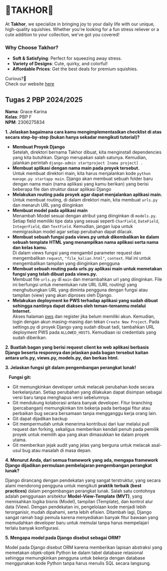 # **🚀TAKHOR🚀**
At **Takhor**, we specialize in bringing joy to your daily life with our unique, high-quality squishies. Whether you're looking for a fun stress reliever or a cute addition to your collection, we've got you covered!

### Why Choose Takhor?
- **Soft & Satisfying**: Perfect for squeezing away stress.
- **Variety of Designs**: Cute, quirky, and colorful!
- **Affordable Prices**: Get the best deals for premium squishies.

Curious?🤔 <br />
Check our website [here](www.google.com) <br />

## **Tugas 2 PBP 2024/2025** 

**Nama**: Grace Karina <br />
**Kelas**: PBP F       <br />
**NPM**: 2306275834

**1. Jelaskan bagaimana cara kamu mengimplementasikan checklist di atas secara step-by-step (bukan hanya sekadar mengikuti tutorial)?**

* **Membuat Proyek Django** <br />
  Setelah, direktori bernama Takhor dibuat, kita menginstall dependencies yang kita butuhkan. Django merupakan salah satunya.
  Kemudian, jalankan perintah ```django-admin startproject [nama project] .```
* **Membuat aplikasi dengan nama main pada proyek tersebut.** <br />
  Untuk membuat direktori main, kita harus menjalankan kode ```python manage.py startapp main```. Django akan membuat sebuah folder baru dengan nama main (nama aplikasi yang kamu berikan)
  yang berisi beberapa file dan struktur dasar aplikasi Django
* **Melakukan routing pada proyek agar dapat menjalankan aplikasi main.** <br />
  Untuk membuat routing, di dalam direktori main, kita membuat ```urls.py``` dan menaruh URL yang diinginkan
* **Membuat model pada aplikasi main** <br />
  Menambah Model sesuai dengan atribut yang diinginkan di ```models.py```. Setiap field memiliki tipe data yang sesuai seperti ```CharField```, ```DateField```, ```IntegerField```, dan ```TextField```.
  Kemudian, jangan lupa untuk memigrasikan model agar setiap perubahan dapat dilacak.
* **Membuat sebuah fungsi pada views.py untuk dikembalikan ke dalam sebuah template HTML yang menampilkan nama aplikasi serta nama dan kelas kamu.** <br />
  Di dalam views fungsi yang mengambil parameter request dan mengembalikan ```request```, ```"file_kalian.html"```, ```context```. Hal ini untuk mengembalikan tampilan yang diinginkan pengguna
* **Membuat sebuah routing pada urls.py aplikasi main untuk memetakan fungsi yang telah dibuat pada views.py.** <br />
  Membuat file ```urls.py``` di  ```main``` dan menambahkan url yang diinginkan. File ini berfungsi untuk menentukan rute URL (URL routing) yang menghubungkan URL yang diminta pengguna dengan fungsi atau tampilan (view) yang akan diproses oleh Django.
* **Melakukan deployment ke PWS terhadap aplikasi yang sudah dibuat sehingga nantinya dapat diakses oleh teman-temanmu melalui Internet.** <br />
  Akses halaman [pws](https://pbp.cs.ui.ac.id.) dan register jika belum memiliki akun. Kemudian, login dengan akun masing-masing dan tekan ```Create New Project```.
  Pada settings.py di proyek Django yang sudah dibuat tadi, tambahkan URL deployment PWS pada ```ALLOWED_HOSTS```. Kemudiaan isi credentials yang sudah diberikan.

**2. Buatlah bagan yang berisi request client ke web aplikasi berbasis Django beserta responnya dan jelaskan pada bagan tersebut kaitan antara urls.py, views.py, models.py, dan berkas html.**



**3. Jelaskan fungsi git dalam pengembangan perangkat lunak!** <br />

  &nbsp;&nbsp;&nbsp;**Fungsi git:**
  * Git memungkinkan developer untuk melacak perubahan kode secara berkelanjutan. Setiap perubahan yang dilakukan dapat disimpan sebagai versi baru tanpa menghapus versi
    sebelumnya. 
  * Git mendukung kolaborasi antara banyak developer. Fitur branching (percabangan) memungkinkan tim bekerja pada berbagai fitur atau perbaikan bug secara bersamaan tanpa
    mengganggu kerja orang lain.
  * Git dapat dijadikan backup
  * Git mempermudah untuk menerima kontribusi dari luar melalui pull request dan forking, sekaligus memberikan kendali penuh pada pemilik proyek untuk memilih apa yang akan
    dimasukkan ke dalam proyek utama.
  * Git memberikan jejak audit yang jelas yang berguna untuk melacak asal-usul bug atau masalah di masa depan.

**4. Menurut Anda, dari semua framework yang ada, mengapa framework Django dijadikan permulaan pembelajaran pengembangan perangkat lunak?** <br />

Django dirancang dengan pendekatan yang sangat terstruktur, yang secara alami mendorong pengguna untuk mengikuti **praktik terbaik (best practices)** dalam pengembangan perangkat lunak. Salah satu contohnya adalah penggunaan arsitektur **Model-View-Template (MVT)**, yang memisahkan logika bisnis (Model), tampilan (Template), dan kontrol alur data (View). Dengan pendekatan ini, pengelolaan kode menjadi lebih terorganisir, mudah dipahami, serta lebih efisien. Ditambah lagi, Django sangat ramah bagi pemula karena menyediakan banyak fitur bawaan yang memudahkan developer baru untuk memulai tanpa harus mempelajari terlalu banyak konfigurasi.

**5. Mengapa model pada Django disebut sebagai ORM?** <br />

Model pada Django disebut ORM karena memberikan lapisan abstraksi yang memetakan objek-objek Python ke dalam tabel database relasional sehingga memungkinkan pengguna untuk bekerja dengan database menggunakan kode Python tanpa harus menulis SQL secara langsung. 






  




